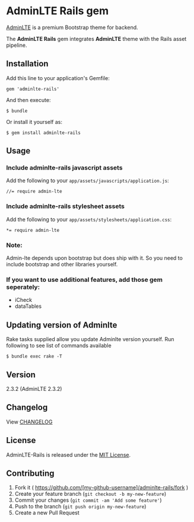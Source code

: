 # AdminLTE Rails gem

[AdminLTE](http://www.almsaeedstudio.com/) is a premium Bootstrap theme for backend.

The **AdminLTE Rails** gem integrates **AdminLTE** theme with the Rails asset pipeline.

## Installation

Add this line to your application's Gemfile:

    gem 'adminlte-rails'

And then execute:

    $ bundle

Or install it yourself as:

    $ gem install adminlte-rails

## Usage

### Include adminlte-rails javascript assets

Add the following to your `app/assets/javascripts/application.js`:

    //= require admin-lte
	
  
### Include adminlte-rails stylesheet assets

Add the following to your `app/assets/stylesheets/application.css`:

    *= require admin-lte

     
### Note: 

Admin-lte depends upon bootstrap but does ship with it. So you need to include bootstrap and other libraries yourself. 

### If you want to use additional features, add those gem seperately:

  * iCheck
  * dataTables
     
## Updating version of Adminlte

Rake tasks supplied allow you update Adminlte version yourself. Run
following to see list of commands available

    $ bundle exec rake -T


## Version

2.3.2 (AdminLTE 2.3.2)

## Changelog

View [CHANGELOG](CHANGELOG.md)
    
## License

AdminLTE-Rails is released under the [MIT License](http://www.opensource.org/licenses/MIT).

## Contributing

1. Fork it ( https://github.com/[my-github-username]/adminlte-rails/fork )
2. Create your feature branch (`git checkout -b my-new-feature`)
3. Commit your changes (`git commit -am 'Add some feature'`)
4. Push to the branch (`git push origin my-new-feature`)
5. Create a new Pull Request
